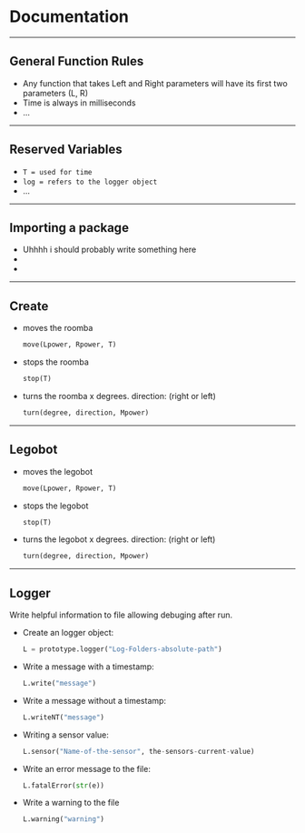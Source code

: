 # Documentation
---
## General Function Rules
* Any function that takes Left and Right parameters will have its first two parameters (L, R)
* Time is always in milliseconds
* ... 
---
## Reserved Variables
* ```T = used for time```
* ```log = refers to the logger object```
* ...
---
## Importing a package
* Uhhhh i should probably write something here
*
*
---
## Create
* moves the roomba
  ```python
  move(Lpower, Rpower, T)
  ```
  
* stops the roomba
  ```python
  stop(T)
  ```
  
* turns the roomba x degrees. direction: (right or left) 
  ```python 
  turn(degree, direction, Mpower)
  ```
---  
## Legobot
* moves the legobot
  ```python
  move(Lpower, Rpower, T)
  ```
  
* stops the legobot
  ```python
  stop(T)
  ```
  
* turns the legobot x degrees. direction: (right or left) 
  ```python 
  turn(degree, direction, Mpower)
  ```
---
## Logger

Write helpful information to file allowing
debuging after run.

* Create an logger object:
  ```python 
  L = prototype.logger("Log-Folders-absolute-path")
  ```
* Write a message with a timestamp:
  ```python 
  L.write("message")
  ```

* Write a message without a timestamp:
  ```python 
  L.writeNT("message")
  ```
  
* Writing a sensor value:
  ```python 
  L.sensor("Name-of-the-sensor", the-sensors-current-value)
  ```
  
* Write an error message to the file:
  ```python 
  L.fatalError(str(e))
  ```
  
* Write a warning to the file
  ```python 
  L.warning("warning")
  ```
